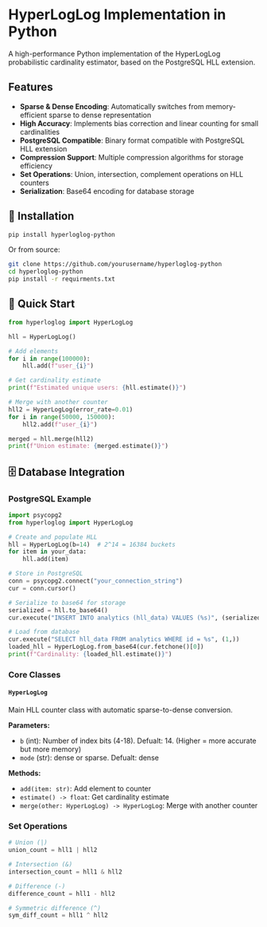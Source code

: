 # HyperLogLog Implementation in Python

A high-performance Python implementation of the HyperLogLog probabilistic cardinality estimator, based on the PostgreSQL HLL extension.

##  Features

- **Sparse & Dense Encoding**: Automatically switches from memory-efficient sparse to dense representation
- **High Accuracy**: Implements bias correction and linear counting for small cardinalities
- **PostgreSQL Compatible**: Binary format compatible with PostgreSQL HLL extension
- **Compression Support**: Multiple compression algorithms for storage efficiency
- **Set Operations**: Union, intersection, complement operations on HLL counters
- **Serialization**: Base64 encoding for database storage

## 🔧 Installation

```bash
pip install hyperloglog-python
```

Or from source:
```bash
git clone https://github.com/yourusername/hyperloglog-python
cd hyperloglog-python
pip install -r requirments.txt
```

## 📖 Quick Start

```python
from hyperloglog import HyperLogLog

hll = HyperLogLog()

# Add elements
for i in range(100000):
    hll.add(f"user_{i}")

# Get cardinality estimate
print(f"Estimated unique users: {hll.estimate()}")

# Merge with another counter
hll2 = HyperLogLog(error_rate=0.01)
for i in range(50000, 150000):
    hll2.add(f"user_{i}")

merged = hll.merge(hll2)
print(f"Union estimate: {merged.estimate()}")
```

## 🗄️ Database Integration

### PostgreSQL Example
```python
import psycopg2
from hyperloglog import HyperLogLog

# Create and populate HLL
hll = HyperLogLog(b=14)  # 2^14 = 16384 buckets
for item in your_data:
    hll.add(item)

# Store in PostgreSQL
conn = psycopg2.connect("your_connection_string")
cur = conn.cursor()

# Serialize to base64 for storage
serialized = hll.to_base64()
cur.execute("INSERT INTO analytics (hll_data) VALUES (%s)", (serialized,))

# Load from database
cur.execute("SELECT hll_data FROM analytics WHERE id = %s", (1,))
loaded_hll = HyperLogLog.from_base64(cur.fetchone()[0])
print(f"Cardinality: {loaded_hll.estimate()}")
```


### Core Classes

#### `HyperLogLog`
Main HLL counter class with automatic sparse-to-dense conversion.

**Parameters:**
- `b` (int): Number of index bits (4-18). Defualt: 14. (Higher = more accurate but more memory)
- `mode` (str): dense or sparse. Defualt: dense

**Methods:**
- `add(item: str)`: Add element to counter
- `estimate() -> float`: Get cardinality estimate
- `merge(other: HyperLogLog) -> HyperLogLog`: Merge with another counter


### Set Operations

```python
# Union (|)
union_count = hll1 | hll2

# Intersection (&)  
intersection_count = hll1 & hll2

# Difference (-)
difference_count = hll1 - hll2

# Symmetric difference (^)
sym_diff_count = hll1 ^ hll2
```
